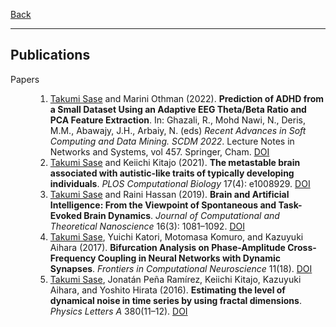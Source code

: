 [Back](/index.md)
* * *

## Publications

<dl>
<dt>Papers</dt>
    <dd><ol>
        <li><u>Takumi Sase</u> and Marini Othman (2022). <b>Prediction of ADHD from a Small Dataset Using an Adaptive EEG Theta/Beta Ratio and PCA Feature Extraction</b>. In: Ghazali, R., Mohd Nawi, N., Deris, M.M., Abawajy, J.H., Arbaiy, N. (eds) <i>Recent Advances in Soft Computing and Data Mining. SCDM 2022</i>. Lecture Notes in Networks and Systems, vol 457. Springer, Cham. <a href="https://doi.org/10.1007/978-3-031-00828-3_10">DOI</a></li>
        <li><u>Takumi Sase</u> and Keiichi Kitajo (2021). <b>The metastable brain associated with autistic-like traits of typically developing individuals</b>. <i>PLOS Computational Biology</i> 17(4): e1008929. <a href="https://doi.org/10.1371/journal.pcbi.1008929">DOI</a></li>
        <li><u>Takumi Sase</u> and Raini Hassan (2019). <b>Brain and Artificial Intelligence: From the Viewpoint of Spontaneous and Task-Evoked Brain Dynamics</b>. <i>Journal of Computational and Theoretical Nanoscience</i> 16(3): 1081&ndash;1092. <a href="https://doi.org/10.1166/jctn.2019.8000">DOI</a></li>
        <li><u>Takumi Sase</u>, Yuichi Katori, Motomasa Komuro, and Kazuyuki Aihara (2017). <b>Bifurcation Analysis on Phase-Amplitude Cross-Frequency Coupling in Neural Networks with Dynamic Synapses</b>. <i>Frontiers in Computational Neuroscience</i> 11(18). <a href="https://www.frontiersin.org/article/10.3389/fncom.2017.00018">DOI</a></li>
        <li><u>Takumi Sase</u>, Jonatán Peña Ramírez, Keiichi Kitajo, Kazuyuki Aihara, and Yoshito Hirata (2016). <b>Estimating the level of dynamical noise in time series by using fractal dimensions</b>. <i>Physics Letters A</i> 380(11&ndash;12). <a href="https://doi.org/10.1016/j.physleta.2016.01.014">DOI</a></li>
    </ol></dd>
</dl>
